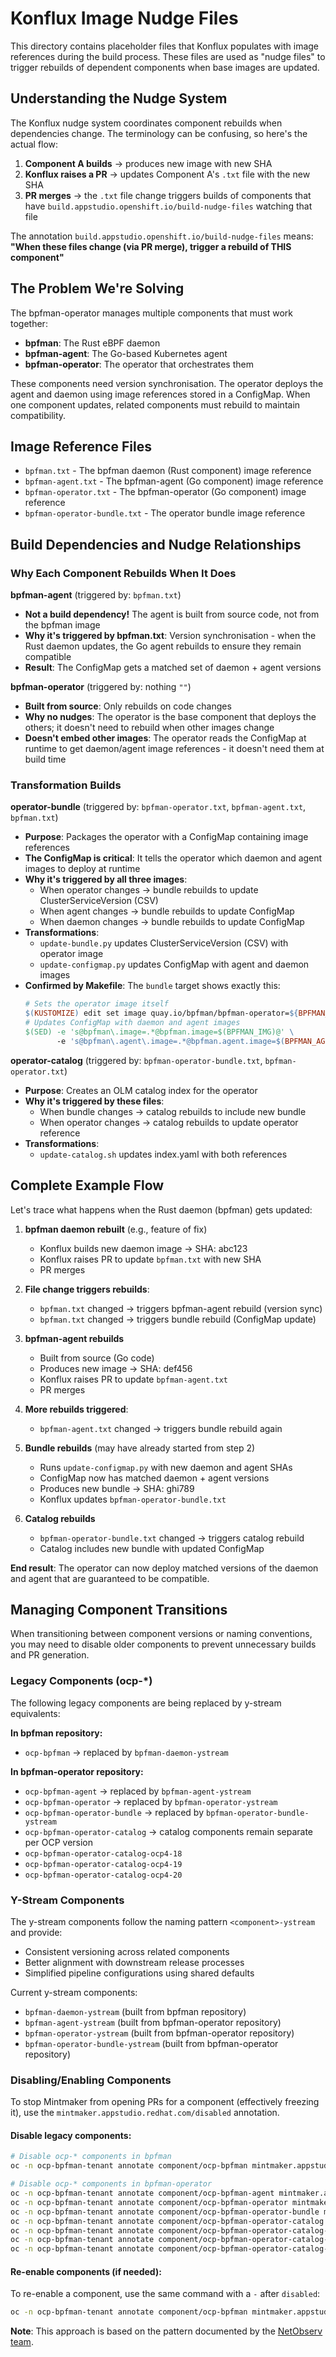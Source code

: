 # Konflux Image Nudge Files

This directory contains placeholder files that Konflux populates with image
references during the build process. These files are used as "nudge files" to
trigger rebuilds of dependent components when base images are updated.

## Understanding the Nudge System

The Konflux nudge system coordinates component rebuilds when dependencies
change. The terminology can be confusing, so here's the actual flow:

1. **Component A builds** → produces new image with new SHA
2. **Konflux raises a PR** → updates Component A's `.txt` file with the new SHA
3. **PR merges** → the `.txt` file change triggers builds of components that
   have `build.appstudio.openshift.io/build-nudge-files` watching that file

The annotation `build.appstudio.openshift.io/build-nudge-files` means:
**"When these files change (via PR merge), trigger a rebuild of THIS component"**

## The Problem We're Solving

The bpfman-operator manages multiple components that must work together:
- **bpfman**: The Rust eBPF daemon
- **bpfman-agent**: The Go-based Kubernetes agent
- **bpfman-operator**: The operator that orchestrates them

These components need version synchronisation. The operator deploys the agent
and daemon using image references stored in a ConfigMap. When one component
updates, related components must rebuild to maintain compatibility.

## Image Reference Files

- `bpfman.txt` - The bpfman daemon (Rust component) image reference
- `bpfman-agent.txt` - The bpfman-agent (Go component) image reference
- `bpfman-operator.txt` - The bpfman-operator (Go component) image reference
- `bpfman-operator-bundle.txt` - The operator bundle image reference

## Build Dependencies and Nudge Relationships

### Why Each Component Rebuilds When It Does

**bpfman-agent** (triggered by: `bpfman.txt`)
- **Not a build dependency!** The agent is built from source code, not from the bpfman image
- **Why it's triggered by bpfman.txt**: Version synchronisation - when the Rust daemon
  updates, the Go agent rebuilds to ensure they remain compatible
- **Result**: The ConfigMap gets a matched set of daemon + agent versions

**bpfman-operator** (triggered by: nothing `""`)
- **Built from source**: Only rebuilds on code changes
- **Why no nudges**: The operator is the base component that deploys the others;
  it doesn't need to rebuild when other images change
- **Doesn't embed other images**: The operator reads the ConfigMap at runtime to
  get daemon/agent image references - it doesn't need them at build time

### Transformation Builds

**operator-bundle** (triggered by: `bpfman-operator.txt`, `bpfman-agent.txt`, `bpfman.txt`)
- **Purpose**: Packages the operator with a ConfigMap containing image references
- **The ConfigMap is critical**: It tells the operator which daemon and agent
  images to deploy at runtime
- **Why it's triggered by all three images**:
  - When operator changes → bundle rebuilds to update ClusterServiceVersion (CSV)
  - When agent changes → bundle rebuilds to update ConfigMap
  - When daemon changes → bundle rebuilds to update ConfigMap
- **Transformations**:
  - `update-bundle.py` updates ClusterServiceVersion (CSV) with operator image
  - `update-configmap.py` updates ConfigMap with agent and daemon images
- **Confirmed by Makefile**: The `bundle` target shows exactly this:
  ```makefile
  # Sets the operator image itself
  $(KUSTOMIZE) edit set image quay.io/bpfman/bpfman-operator=${BPFMAN_OPERATOR_IMG}
  # Updates ConfigMap with daemon and agent images
  $(SED) -e 's@bpfman\.image=.*@bpfman.image=$(BPFMAN_IMG)@' \
         -e 's@bpfman\.agent\.image=.*@bpfman.agent.image=$(BPFMAN_AGENT_IMG)@'
  ```

**operator-catalog** (triggered by: `bpfman-operator-bundle.txt`, `bpfman-operator.txt`)
- **Purpose**: Creates an OLM catalog index for the operator
- **Why it's triggered by these files**:
  - When bundle changes → catalog rebuilds to include new bundle
  - When operator changes → catalog rebuilds to update operator reference
- **Transformations**:
  - `update-catalog.sh` updates index.yaml with both references

## Complete Example Flow

Let's trace what happens when the Rust daemon (bpfman) gets updated:

1. **bpfman daemon rebuilt** (e.g., feature of fix)
   - Konflux builds new daemon image → SHA: abc123
   - Konflux raises PR to update `bpfman.txt` with new SHA
   - PR merges

2. **File change triggers rebuilds**:
   - `bpfman.txt` changed → triggers bpfman-agent rebuild (version sync)
   - `bpfman.txt` changed → triggers bundle rebuild (ConfigMap update)

3. **bpfman-agent rebuilds**
   - Built from source (Go code)
   - Produces new image → SHA: def456
   - Konflux raises PR to update `bpfman-agent.txt`
   - PR merges

4. **More rebuilds triggered**:
   - `bpfman-agent.txt` changed → triggers bundle rebuild again

5. **Bundle rebuilds** (may have already started from step 2)
   - Runs `update-configmap.py` with new daemon and agent SHAs
   - ConfigMap now has matched daemon + agent versions
   - Produces new bundle → SHA: ghi789
   - Konflux updates `bpfman-operator-bundle.txt`

6. **Catalog rebuilds**
   - `bpfman-operator-bundle.txt` changed → triggers catalog rebuild
   - Catalog includes new bundle with updated ConfigMap

**End result**: The operator can now deploy matched versions of the daemon
and agent that are guaranteed to be compatible.

## Managing Component Transitions

When transitioning between component versions or naming conventions, you may need
to disable older components to prevent unnecessary builds and PR generation.

### Legacy Components (ocp-*)

The following legacy components are being replaced by y-stream equivalents:

**In bpfman repository:**
- `ocp-bpfman` → replaced by `bpfman-daemon-ystream`

**In bpfman-operator repository:**
- `ocp-bpfman-agent` → replaced by `bpfman-agent-ystream`
- `ocp-bpfman-operator` → replaced by `bpfman-operator-ystream`
- `ocp-bpfman-operator-bundle` → replaced by `bpfman-operator-bundle-ystream`
- `ocp-bpfman-operator-catalog` → catalog components remain separate per OCP version
- `ocp-bpfman-operator-catalog-ocp4-18`
- `ocp-bpfman-operator-catalog-ocp4-19`
- `ocp-bpfman-operator-catalog-ocp4-20`

### Y-Stream Components

The y-stream components follow the naming pattern `<component>-ystream` and provide:
- Consistent versioning across related components
- Better alignment with downstream release processes
- Simplified pipeline configurations using shared defaults

Current y-stream components:
- `bpfman-daemon-ystream` (built from bpfman repository)
- `bpfman-agent-ystream` (built from bpfman-operator repository)
- `bpfman-operator-ystream` (built from bpfman-operator repository)
- `bpfman-operator-bundle-ystream` (built from bpfman-operator repository)

### Disabling/Enabling Components

To stop Mintmaker from opening PRs for a component (effectively freezing it),
use the `mintmaker.appstudio.redhat.com/disabled` annotation.

#### Disable legacy components:
```bash
# Disable ocp-* components in bpfman
oc -n ocp-bpfman-tenant annotate component/ocp-bpfman mintmaker.appstudio.redhat.com/disabled=true

# Disable ocp-* components in bpfman-operator
oc -n ocp-bpfman-tenant annotate component/ocp-bpfman-agent mintmaker.appstudio.redhat.com/disabled=true
oc -n ocp-bpfman-tenant annotate component/ocp-bpfman-operator mintmaker.appstudio.redhat.com/disabled=true
oc -n ocp-bpfman-tenant annotate component/ocp-bpfman-operator-bundle mintmaker.appstudio.redhat.com/disabled=true
oc -n ocp-bpfman-tenant annotate component/ocp-bpfman-operator-catalog mintmaker.appstudio.redhat.com/disabled=true
oc -n ocp-bpfman-tenant annotate component/ocp-bpfman-operator-catalog-ocp4-18 mintmaker.appstudio.redhat.com/disabled=true
oc -n ocp-bpfman-tenant annotate component/ocp-bpfman-operator-catalog-ocp4-19 mintmaker.appstudio.redhat.com/disabled=true
oc -n ocp-bpfman-tenant annotate component/ocp-bpfman-operator-catalog-ocp4-20 mintmaker.appstudio.redhat.com/disabled=true
```

#### Re-enable components (if needed):
To re-enable a component, use the same command with a `-` after `disabled`:
```bash
oc -n ocp-bpfman-tenant annotate component/ocp-bpfman mintmaker.appstudio.redhat.com/disabled-
```

**Note**: This approach is based on the pattern documented by the
[NetObserv team](https://github.com/netobserv/network-observability-operator/blob/main/docs/Konflux.md#freezing-zstream).
